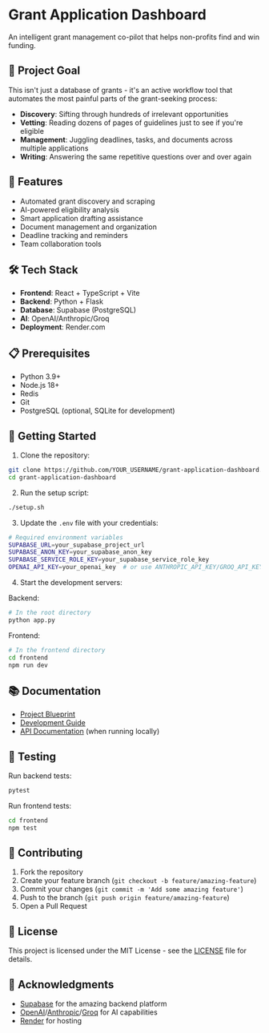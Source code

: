# Grant Application Dashboard

An intelligent grant management co-pilot that helps non-profits find and win funding.

## 🎯 Project Goal

This isn't just a database of grants - it's an active workflow tool that automates the most painful parts of the grant-seeking process:

- **Discovery**: Sifting through hundreds of irrelevant opportunities
- **Vetting**: Reading dozens of pages of guidelines just to see if you're eligible
- **Management**: Juggling deadlines, tasks, and documents across multiple applications
- **Writing**: Answering the same repetitive questions over and over again

## 🚀 Features

- Automated grant discovery and scraping
- AI-powered eligibility analysis
- Smart application drafting assistance
- Document management and organization
- Deadline tracking and reminders
- Team collaboration tools

## 🛠️ Tech Stack

- **Frontend**: React + TypeScript + Vite
- **Backend**: Python + Flask
- **Database**: Supabase (PostgreSQL)
- **AI**: OpenAI/Anthropic/Groq
- **Deployment**: Render.com

## 📋 Prerequisites

- Python 3.9+
- Node.js 18+
- Redis
- Git
- PostgreSQL (optional, SQLite for development)

## 🏁 Getting Started

1. Clone the repository:
```bash
git clone https://github.com/YOUR_USERNAME/grant-application-dashboard.git
cd grant-application-dashboard
```

2. Run the setup script:
```bash
./setup.sh
```

3. Update the `.env` file with your credentials:
```bash
# Required environment variables
SUPABASE_URL=your_supabase_project_url
SUPABASE_ANON_KEY=your_supabase_anon_key
SUPABASE_SERVICE_ROLE_KEY=your_supabase_service_role_key
OPENAI_API_KEY=your_openai_key  # or use ANTHROPIC_API_KEY/GROQ_API_KEY
```

4. Start the development servers:

Backend:
```bash
# In the root directory
python app.py
```

Frontend:
```bash
# In the frontend directory
cd frontend
npm run dev
```

## 📚 Documentation

- [Project Blueprint](BLUEPRINT.md)
- [Development Guide](DEVELOPMENT.md)
- [API Documentation](http://localhost:5000/api/docs) (when running locally)

## 🧪 Testing

Run backend tests:
```bash
pytest
```

Run frontend tests:
```bash
cd frontend
npm test
```

## 🤝 Contributing

1. Fork the repository
2. Create your feature branch (`git checkout -b feature/amazing-feature`)
3. Commit your changes (`git commit -m 'Add some amazing feature'`)
4. Push to the branch (`git push origin feature/amazing-feature`)
5. Open a Pull Request

## 📄 License

This project is licensed under the MIT License - see the [LICENSE](LICENSE) file for details.

## 🙏 Acknowledgments

- [Supabase](https://supabase.com/) for the amazing backend platform
- [OpenAI](https://openai.com/)/[Anthropic](https://anthropic.com/)/[Groq](https://groq.com/) for AI capabilities
- [Render](https://render.com/) for hosting 